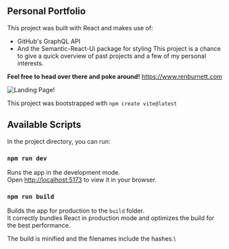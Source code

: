 ## Personal Portfolio

This project was built with React and makes use of:

- GitHub's GraphQL API
- And the Semantic-React-Ui package for styling
  This project is a chance to give a quick overview of past projects and a few of my personal interests.

**Feel free to head over there and poke around!**
https://www.renburnett.com

![Landing Page!](https://live.staticflickr.com/65535/49363862343_999ed614b8_w.jpg)

This project was bootstrapped with `npm create vite@latest`

## Available Scripts

In the project directory, you can run:

### `npm run dev`

Runs the app in the development mode.\
Open [http://localhost:5173](http://localhost:5173) to view it in your browser.

### `npm run build`

Builds the app for production to the `build` folder.\
It correctly bundles React in production mode and optimizes the build for the best performance.

The build is minified and the filenames include the hashes.\
